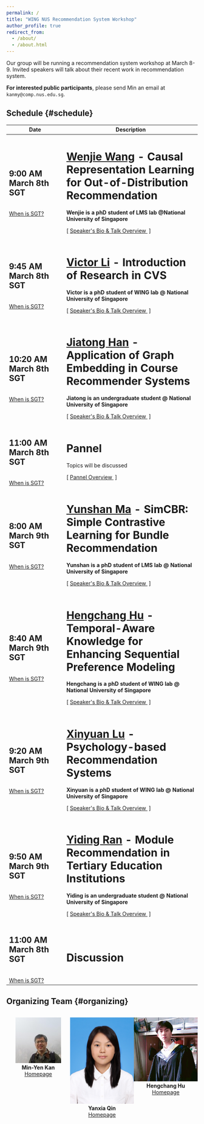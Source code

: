 ```yaml
---
permalink: /
title: "WING NUS Recommendation System Workshop"
author_profile: true
redirect_from:
  - /about/
  - /about.html
---
```

Our group will be running a recommendation system workshop at March 8-9. Invited speakers will talk about their recent work in recommendation system. 

**For interested public participants**, please send Min an email at ```kanmy@comp.nus.edu.sg```.

## Schedule  {#schedule}

<!-- **The schedule below is preliminary (last updated 15th May 2021)**. We may make slight changes on the timing and talk details. --> 

<table class="table table-striped">
<thead class="thead-inverse"><tr><th>Date</th><th width="70%">Description</th></tr></thead>
<tbody>
<!-- Support Staff ********************************** 
  Use this first row as an exemplar.  You can get the Youtube offsets for each segment by using the share button and checking the "start at" checkbox and then pasting it.  The t parameter is the number of second from the start of the video.
 ************************************************** -->
  
<!-- ***************** Speaker 1 ************ -->
<tr>
  <td><h2>9:00 AM March 8th SGT</h2><br/><a href="https://www.timeanddate.com/time/zones/sgt">When is SGT?</a>
  </td>

  <td>
      <h1><a href="https://wenjiewwj.github.io/">Wenjie Wang</a> - Causal Representation Learning for Out-of-Distribution Recommendation</h1>
      <strong>Wenjie is a phD student of LMS lab @National University of Singapore</strong> 
        <p>
          [&nbsp;<a href="https://wing-nus.github.io/ir-seminar/speaker-hongwei">Speaker's Bio & Talk Overview </a>&nbsp;]
        </p>
<!--
  <p>
    <iframe width="560" height="315" src="https://www.youtube.com/embed/fC8HfepCDgE" frameborder="0" allow="autoplay; encrypted-media" allowfullscreen></iframe>
  </p>
  <p>
    <script async class="speakerdeck-embed" data-id="701ed3acf1cf49399289c25261c421f6" data-ratio="1.33333333333333" src="//speakerdeck.com/assets/embed.js"></script>
  </p>
-->
  </td>
  </tr>
  
  <!-- ***************** Speaker 2 ************ -->
<tr>
  <td><h2>9:45 AM March 8th SGT</h2><br/><a href="https://www.timeanddate.com/time/zones/sgt">When is SGT?</a>
  </td>

  <td>
      <h1><a href="https://lichuangnus.github.io/">Victor Li</a> - Introduction of Research in CVS</h1>
      <strong>Victor is a phD student of WING lab @ National University of Singapore</strong> 
        <p>
          [&nbsp;<a href="https://wing-nus.github.io/ir-seminar/speaker-hongwei">Speaker's Bio & Talk Overview </a>&nbsp;]
        </p>
<!--
  <p>
    <iframe width="560" height="315" src="https://www.youtube.com/embed/fC8HfepCDgE" frameborder="0" allow="autoplay; encrypted-media" allowfullscreen></iframe>
  </p>
  <p>
    <script async class="speakerdeck-embed" data-id="701ed3acf1cf49399289c25261c421f6" data-ratio="1.33333333333333" src="//speakerdeck.com/assets/embed.js"></script>
  </p>
-->
  </td>
  </tr>

  <!-- ***************** Speaker 3 ************ -->
<tr>
  <td><h2>10:20 AM March 8th SGT</h2><br/><a href="https://www.timeanddate.com/time/zones/sgt">When is SGT?</a>
  </td>

  <td>
      <h1><a href="https://www.linkedin.com/in/jiatong-han-06636419b/">Jiatong Han</a> - Application of Graph Embedding in Course Recommender Systems</h1>
      <strong>Jiatong is an undergraduate student @ National University of Singapore</strong> 
        <p>
          [&nbsp;<a href="https://wing-nus.github.io/ir-seminar/speaker-hongwei">Speaker's Bio & Talk Overview </a>&nbsp;]
        </p>
<!--
  <p>
    <iframe width="560" height="315" src="https://www.youtube.com/embed/fC8HfepCDgE" frameborder="0" allow="autoplay; encrypted-media" allowfullscreen></iframe>
  </p>
  <p>
    <script async class="speakerdeck-embed" data-id="701ed3acf1cf49399289c25261c421f6" data-ratio="1.33333333333333" src="//speakerdeck.com/assets/embed.js"></script>
  </p>
-->
  </td>
  </tr>
  
   <!-- ***************** Pannel ************ -->
<tr>
  <td><h2>11:00 AM March 8th SGT</h2><br/><a href="https://www.timeanddate.com/time/zones/sgt">When is SGT?</a>
  </td>

  <td>
      <h1>Pannel</h1>
      Topics will be discussed 
        <p>
          [&nbsp;<a href="https://wing-nus.github.io/ir-seminar/speaker-hongwei">Pannel Overview </a>&nbsp;]
        </p>
<!--
  <p>
    <iframe width="560" height="315" src="https://www.youtube.com/embed/fC8HfepCDgE" frameborder="0" allow="autoplay; encrypted-media" allowfullscreen></iframe>
  </p>
  <p>
    <script async class="speakerdeck-embed" data-id="701ed3acf1cf49399289c25261c421f6" data-ratio="1.33333333333333" src="//speakerdeck.com/assets/embed.js"></script>
  </p>
-->
  </td>
  </tr>

  <!-- ***************** Speaker 4 ************ -->
<tr>
  <td><h2>8:00 AM March 9th SGT</h2><br/><a href="https://www.timeanddate.com/time/zones/sgt">When is SGT?</a>
  </td>

  <td>
      <h1><a href="https://www.linkedin.com/in/yunshan-ma-0b2b27139/">Yunshan Ma</a> - SimCBR: Simple Contrastive Learning for Bundle Recommendation</h1>
      <strong>Yunshan is a phD student of LMS lab @ National University of Singapore</strong> 
        <p>
          [&nbsp;<a href="https://wing-nus.github.io/ir-seminar/speaker-hongwei">Speaker's Bio & Talk Overview </a>&nbsp;]
        </p>
  </td>
  </tr>

  <!-- ***************** Speaker 5 ************ -->
<tr>
  <td><h2>8:40 AM March 9th SGT</h2><br/><a href="https://www.timeanddate.com/time/zones/sgt">When is SGT?</a>
  </td>

  <td>
      <h1><a href="https://holdenhu.github.io/">Hengchang Hu</a> - Temporal-Aware Knowledge for Enhancing Sequential Preference Modeling</h1>
      <strong>Hengchang is a phD student of WING lab @ National University of Singapore</strong> 
        <p>
          [&nbsp;<a href="https://wing-nus.github.io/ir-seminar/speaker-hongwei">Speaker's Bio & Talk Overview </a>&nbsp;]
        </p>
  </td>
  </tr>

  <!-- ***************** Speaker 6 ************ -->
<tr>
  <td><h2>9:20 AM March 9th SGT</h2><br/><a href="https://www.timeanddate.com/time/zones/sgt">When is SGT?</a>
  </td>

  <td>
      <h1><a href="https://github.com/XinyuanLu00/">Xinyuan Lu</a> - Psychology-based Recommendation Systems</h1>
      <strong>Xinyuan is a phD student of WING lab @ National University of Singapore</strong> 
        <p>
          [&nbsp;<a href="https://wing-nus.github.io/ir-seminar/speaker-hongwei">Speaker's Bio & Talk Overview </a>&nbsp;]
        </p>
  </td>
  </tr>

  <!-- ***************** Speaker 7 ************ -->
<tr>
  <td><h2>9:50 AM March 9th SGT</h2><br/><a href="https://www.timeanddate.com/time/zones/sgt">When is SGT?</a>
  </td>

  <td>
      <h1><a href="https://wing.comp.nus.edu.sg/people/www.linkedin.com/in/ran-yiding/">Yiding Ran</a> - Module Recommendation in Tertiary Education Institutions</h1>
      <strong>Yiding is an undergraduate student @ National University of Singapore</strong> 
        <p>
          [&nbsp;<a href="https://wing-nus.github.io/ir-seminar/speaker-hongwei">Speaker's Bio & Talk Overview </a>&nbsp;]
        </p>
  </td>
  </tr>
  
<!-- ***************** Discussion ************ -->
<tr>
  <td><h2>11:00 AM March 8th SGT</h2><br/><a href="https://www.timeanddate.com/time/zones/sgt">When is SGT?</a>
  </td>

  <td>
      <h1>Discussion</h1>
  </td>
  </tr>
  
</tbody></table>

## Organizing Team {#organizing}
<div style="text-align:center; display:grid; grid-template-columns: 1fr 1fr 1fr; margin-top:30px;">

<div class="tutor__profile">
  <img src="images/min.jpg"/><BR/>
  <strong>Min-Yen Kan</strong>
  <BR/>
 <A HREF="https://www.comp.nus.edu.sg/~kanmy/">Homepage</A><BR/>
</div>

<!-- <div></div> -->
<!-- <div></div> -->
<div class="tutor__profile">
  <img src="images/YanxiaQIN.JPG"/><BR/>
  <strong>Yanxia Qin</strong>
  <BR/>
  <A HREF="https://sites.google.com/site/qolina">Homepage</A><BR/>
</div>

<!-- <div></div> -->
<!-- <div></div> -->
<div class="tutor__profile">
  <img src="images/hengchang.jpg"/><BR/>
  <strong>Hengchang Hu</strong>
  <BR/>
  <A HREF="">Homepage</A><BR/>
</div>



</div>

